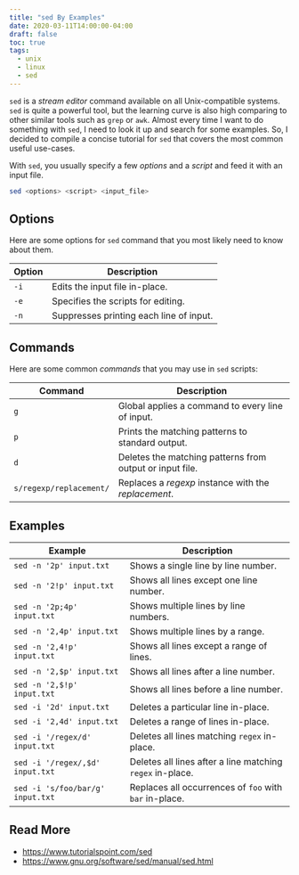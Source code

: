 ```yaml
---
title: "sed By Examples"
date: 2020-03-11T14:00:00-04:00
draft: false
toc: true
tags:
  - unix
  - linux
  - sed
---
```


`sed` is a _stream editor_ command available on all Unix-compatible systems.
`sed` is quite a powerful tool, but the learning curve is also high comparing to other similar tools such as `grep` or `awk`.
Almost every time I want to do something with `sed`, I need to look it up and search for some examples.
So, I decided to compile a concise tutorial for `sed` that covers the most common useful use-cases.

With `sed`, you usually specify a few _options_ and a _script_ and feed it with an input file.

```bash
sed <options> <script> <input_file>
```

## Options

Here are some options for `sed` command that you most likely need to know about them.

| Option | Description                             |
|--------|-----------------------------------------|
| `-i`   | Edits the input file in-place.          |
| `-e`   | Specifies the scripts for editing.      |
| `-n`   | Suppresses printing each line of input. |

## Commands

Here are some common _commands_ that you may use in `sed` scripts:

| Command                 | Description                                              |
|-------------------------|----------------------------------------------------------|
| `g`                     | Global applies a command to every line of input.         |
| `p`                     | Prints the matching patterns to standard output.         |
| `d`                     | Deletes the matching patterns from output or input file. |
| `s/regexp/replacement/` | Replaces a _regexp_ instance with the _replacement_.     |

## Examples

| Example                          | Description                                               |
|----------------------------------|-----------------------------------------------------------|
| `sed -n '2p' input.txt`          | Shows a single line by line number.                       |
| `sed -n '2!p' input.txt`         | Shows all lines except one line number.                   |
| `sed -n '2p;4p' input.txt`       | Shows multiple lines by line numbers.                     |
| `sed -n '2,4p' input.txt`        | Shows multiple lines by a range.                          |
| `sed -n '2,4!p' input.txt`       | Shows all lines except a range of lines.                  |
| `sed -n '2,$p' input.txt`        | Shows all lines after a line number.                      |
| `sed -n '2,$!p' input.txt`       | Shows all lines before a line number.                     |
| `sed -i '2d' input.txt`          | Deletes a particular line in-place.                       |
| `sed -i '2,4d' input.txt`        | Deletes a range of lines in-place.                        |
| `sed -i '/regex/d' input.txt`    | Deletes all lines matching `regex` in-place.              |
| `sed -i '/regex/,$d' input.txt`  | Deletes all lines after a line matching `regex` in-place. |
| `sed -i 's/foo/bar/g' input.txt` | Replaces all occurrences of `foo` with `bar` in-place.    |

## Read More

  - https://www.tutorialspoint.com/sed
  - https://www.gnu.org/software/sed/manual/sed.html
